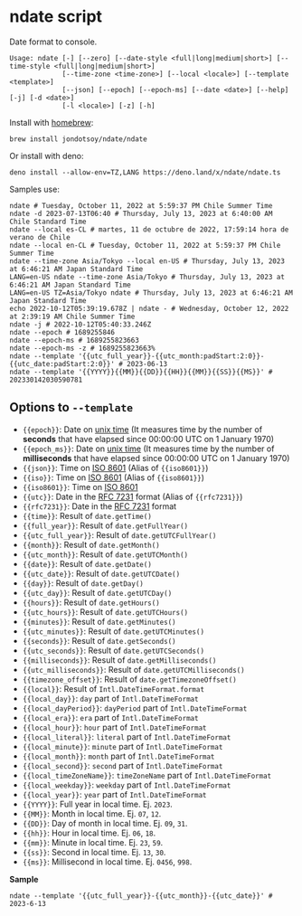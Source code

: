 # ndate script

Date format to console.

```shell
Usage: ndate [-] [--zero] [--date-style <full|long|medium|short>] [--time-style <full|long|medium|short>]
             [--time-zone <time-zone>] [--local <locale>] [--template <template>]
             [--json] [--epoch] [--epoch-ms] [--date <date>] [--help] [-j] [-d <date>]
             [-l <locale>] [-z] [-h]
```

Install with [homebrew](https://brew.sh/):

```shell
brew install jondotsoy/ndate/ndate
```

Or install with deno:

```shell
deno install --allow-env=TZ,LANG https://deno.land/x/ndate/ndate.ts
```

Samples use:

```shell
ndate # Tuesday, October 11, 2022 at 5:59:37 PM Chile Summer Time
ndate -d 2023-07-13T06:40 # Thursday, July 13, 2023 at 6:40:00 AM Chile Standard Time
ndate --local es-CL # martes, 11 de octubre de 2022, 17:59:14 hora de verano de Chile
ndate --local en-CL # Tuesday, October 11, 2022 at 5:59:37 PM Chile Summer Time
ndate --time-zone Asia/Tokyo --local en-US # Thursday, July 13, 2023 at 6:46:21 AM Japan Standard Time
LANG=en-US ndate --time-zone Asia/Tokyo # Thursday, July 13, 2023 at 6:46:21 AM Japan Standard Time
LANG=en-US TZ=Asia/Tokyo ndate # Thursday, July 13, 2023 at 6:46:21 AM Japan Standard Time
echo 2022-10-12T05:39:19.678Z | ndate - # Wednesday, October 12, 2022 at 2:39:19 AM Chile Summer Time
ndate -j # 2022-10-12T05:40:33.246Z
ndate --epoch # 1689255846
ndate --epoch-ms # 1689255823663
ndate --epoch-ms -z # 1689255823663%
ndate --template '{{utc_full_year}}-{{utc_month:padStart:2:0}}-{{utc_date:padStart:2:0}}' # 2023-06-13
ndate --template '{{YYYY}}{{MM}}{{DD}}{{HH}}{{MM}}{{SS}}{{MS}}' # 202330142030590781
```

## Options to `--template`

- `{{epoch}}`: Date on [unix time](https://en.wikipedia.org/wiki/Unix_time) (It measures time by the number of **seconds** that have elapsed since 00:00:00 UTC on 1 January 1970)
- `{{epoch_ms}}`: Date on [unix time](https://en.wikipedia.org/wiki/Unix_time) (It measures time by the number of **milliseconds** that have elapsed since 00:00:00 UTC on 1 January 1970)
- `{{json}}`: Time on [ISO 8601](https://en.wikipedia.org/wiki/ISO_8601) (Alias of `{{iso8601}}`)
- `{{iso}}`: Time on [ISO 8601](https://en.wikipedia.org/wiki/ISO_8601) (Alias of `{{iso8601}}`)
- `{{iso8601}}`: Time on [ISO 8601](https://en.wikipedia.org/wiki/ISO_8601)
- `{{utc}}`: Date in the [RFC 7231](https://datatracker.ietf.org/doc/html/rfc7231#section-7.1.1.1) format (Alias of `{{rfc7231}}`)
- `{{rfc7231}}`: Date in the [RFC 7231](https://datatracker.ietf.org/doc/html/rfc7231#section-7.1.1.1) format
- `{{time}}`: Result of `date.getTime()`
- `{{full_year}}`: Result of `date.getFullYear()`
- `{{utc_full_year}}`: Result of `date.getUTCFullYear()`
- `{{month}}`: Result of `date.getMonth()`
- `{{utc_month}}`: Result of `date.getUTCMonth()`
- `{{date}}`: Result of `date.getDate()`
- `{{utc_date}}`: Result of `date.getUTCDate()`
- `{{day}}`: Result of `date.getDay()`
- `{{utc_day}}`: Result of `date.getUTCDay()`
- `{{hours}}`: Result of `date.getHours()`
- `{{utc_hours}}`: Result of `date.getUTCHours()`
- `{{minutes}}`: Result of `date.getMinutes()`
- `{{utc_minutes}}`: Result of `date.getUTCMinutes()`
- `{{seconds}}`: Result of `date.getSeconds()`
- `{{utc_seconds}}`: Result of `date.getUTCSeconds()`
- `{{milliseconds}}`: Result of `date.getMilliseconds()`
- `{{utc_milliseconds}}`: Result of `date.getUTCMilliseconds()`
- `{{timezone_offset}}`: Result of `date.getTimezoneOffset()`
- `{{local}}`: Result of `Intl.DateTimeFormat.format`
- `{{local_day}}`: `day` part of `Intl.DateTimeFormat`
- `{{local_dayPeriod}}`: `dayPeriod` part of `Intl.DateTimeFormat`
- `{{local_era}}`: `era` part of `Intl.DateTimeFormat`
- `{{local_hour}}`: `hour` part of `Intl.DateTimeFormat`
- `{{local_literal}}`: `literal` part of `Intl.DateTimeFormat`
- `{{local_minute}}`: `minute` part of `Intl.DateTimeFormat`
- `{{local_month}}`: `month` part of `Intl.DateTimeFormat`
- `{{local_second}}`: `second` part of `Intl.DateTimeFormat`
- `{{local_timeZoneName}}`: `timeZoneName` part of `Intl.DateTimeFormat`
- `{{local_weekday}}`: `weekday` part of `Intl.DateTimeFormat`
- `{{local_year}}`: `year` part of `Intl.DateTimeFormat`
- `{{YYYY}}`: Full year in local time. Ej. `2023`.
- `{{MM}}`: Month in local time. Ej. `07`, `12`.
- `{{DD}}`: Day of month in local time. Ej. `09`, `31`.
- `{{hh}}`: Hour in local time. Ej. `06`, `18`. 
- `{{mm}}`: Minute in local time. Ej. `23`, `59`.
- `{{ss}}`: Second in local time. Ej. `13`, `30`.
- `{{ms}}`: Millisecond in local time. Ej. `0456`, `998`.


**Sample**

```shell
ndate --template '{{utc_full_year}}-{{utc_month}}-{{utc_date}}' # 2023-6-13
```
